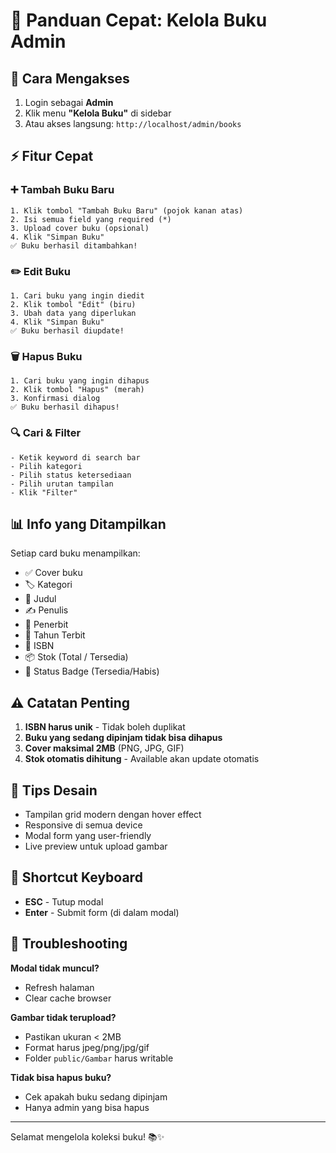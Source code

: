 # 📖 Panduan Cepat: Kelola Buku Admin

## 🎯 Cara Mengakses

1. Login sebagai **Admin**
2. Klik menu **"Kelola Buku"** di sidebar
3. Atau akses langsung: `http://localhost/admin/books`

## ⚡ Fitur Cepat

### ➕ Tambah Buku Baru
```
1. Klik tombol "Tambah Buku Baru" (pojok kanan atas)
2. Isi semua field yang required (*)
3. Upload cover buku (opsional)
4. Klik "Simpan Buku"
✅ Buku berhasil ditambahkan!
```

### ✏️ Edit Buku
```
1. Cari buku yang ingin diedit
2. Klik tombol "Edit" (biru)
3. Ubah data yang diperlukan
4. Klik "Simpan Buku"
✅ Buku berhasil diupdate!
```

### 🗑️ Hapus Buku
```
1. Cari buku yang ingin dihapus
2. Klik tombol "Hapus" (merah)
3. Konfirmasi dialog
✅ Buku berhasil dihapus!
```

### 🔍 Cari & Filter
```
- Ketik keyword di search bar
- Pilih kategori
- Pilih status ketersediaan
- Pilih urutan tampilan
- Klik "Filter"
```

## 📊 Info yang Ditampilkan

Setiap card buku menampilkan:
- ✅ Cover buku
- 🏷️ Kategori
- 📖 Judul
- ✍️ Penulis
- 🏢 Penerbit
- 📅 Tahun Terbit
- 🔢 ISBN
- 📦 Stok (Total / Tersedia)
- 🎨 Status Badge (Tersedia/Habis)

## ⚠️ Catatan Penting

1. **ISBN harus unik** - Tidak boleh duplikat
2. **Buku yang sedang dipinjam tidak bisa dihapus**
3. **Cover maksimal 2MB** (PNG, JPG, GIF)
4. **Stok otomatis dihitung** - Available akan update otomatis

## 🎨 Tips Desain

- Tampilan grid modern dengan hover effect
- Responsive di semua device
- Modal form yang user-friendly
- Live preview untuk upload gambar

## 🚀 Shortcut Keyboard

- **ESC** - Tutup modal
- **Enter** - Submit form (di dalam modal)

## 🔧 Troubleshooting

**Modal tidak muncul?**
- Refresh halaman
- Clear cache browser

**Gambar tidak terupload?**
- Pastikan ukuran < 2MB
- Format harus jpeg/png/jpg/gif
- Folder `public/Gambar` harus writable

**Tidak bisa hapus buku?**
- Cek apakah buku sedang dipinjam
- Hanya admin yang bisa hapus

---

Selamat mengelola koleksi buku! 📚✨
